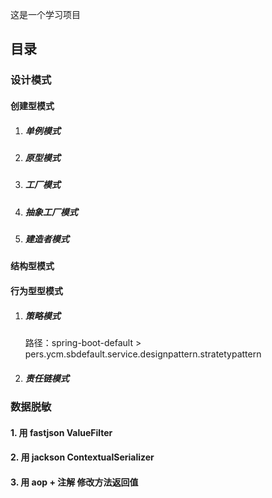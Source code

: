 这是一个学习项目

## 目录
### 设计模式
#### 创建型模式
1. ##### 单例模式

1. ##### 原型模式

1. ##### 工厂模式

1. ##### 抽象工厂模式

1. ##### 建造者模式
#### 结构型模式
#### 行为型型模式
1. ##### 策略模式

   路径：spring-boot-default > pers.ycm.sbdefault.service.designpattern.stratetypattern

2. ##### 责任链模式

### 数据脱敏
#### 1. 用 fastjson ValueFilter
#### 2. 用 jackson ContextualSerializer
#### 3. 用 aop + 注解 修改方法返回值

